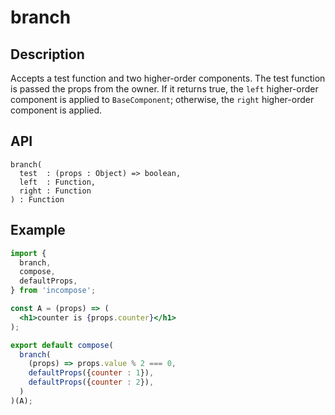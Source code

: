 # branch
## Description
Accepts a test function and two higher-order components. The test function is passed the props from the owner. If it returns true, the `left` higher-order component is applied to `BaseComponent`; otherwise, the `right` higher-order component is applied.

## API
```
branch(
  test  : (props : Object) => boolean,
  left  : Function,
  right : Function
) : Function
```

## Example
```jsx
import {
  branch,
  compose,
  defaultProps,
} from 'incompose';

const A = (props) => (
  <h1>counter is {props.counter}</h1>
);

export default compose(
  branch(
    (props) => props.value % 2 === 0,
    defaultProps({counter : 1}),
    defaultProps({counter : 2}),
  )
)(A);
```
